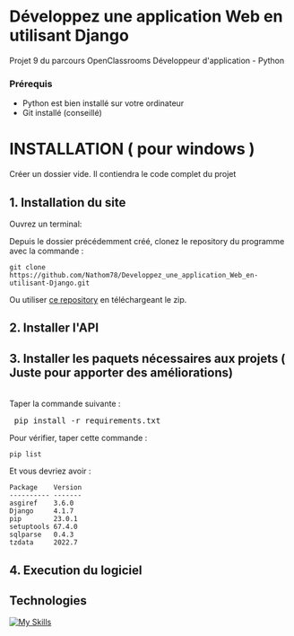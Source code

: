 # Développez une application Web en utilisant Django
Projet 9 du parcours OpenClassrooms Développeur d'application - Python

### Prérequis
* Python est bien installé sur votre ordinateur
* Git installé (conseillé)

# INSTALLATION ( pour windows )

Créer un dossier vide. Il contiendra le code complet du projet
## 1. Installation du site

Ouvrez un terminal:

Depuis le dossier précédemment créé, clonez le repository du programme avec la commande :

<pre><code>git clone https://github.com/Nathom78/Developpez_une_application_Web_en-utilisant-Django.git</code></pre>

Ou utiliser [ce repository](https://github.com/Nathom78/Developpez_une_application_Web_en-utilisant-Django.git) en téléchargeant le zip.
<br>


## 2. Installer l'API



## 3. Installer les paquets nécessaires aux projets ( Juste pour apporter des améliorations)

<br>
Taper la commande suivante : 
<pre> pip install -r requirements.txt </pre>
Pour vérifier, taper cette commande :
<pre><code>pip list</code></pre>
Et vous devriez avoir :
<pre><code>Package    Version
---------- -------
asgiref    3.6.0
Django     4.1.7
pip        23.0.1
setuptools 67.4.0
sqlparse   0.4.3
tzdata     2022.7
</code></pre>

## 4. Execution du logiciel







## Technologies
[![My Skills](https://skillicons.dev/icons?i=git,github,python,django&theme=dark)](https://skillicons.dev)




